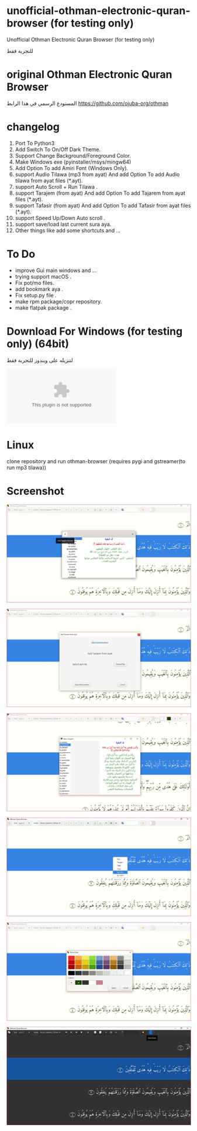 # unofficial-othman-electronic-quran-browser  (for testing only)
Unofficial Othman Electronic Quran Browser (for testing only)

للتجربة فقط


# original Othman Electronic Quran Browser
المستودع الرسمي في هذا الرابط
https://github.com/ojuba-org/othman


# changelog 
  1.  Port To Python3
  2.  Add Switch To On/Off Dark Theme.
  3.  Support Change Background/Foreground Color.
  4.  Make Windows exe (pyinstaller/msys/mingw64)
  5.  Add Option To add Amiri Font (Windows Only).
  6.  support Audio Tilawa (mp3 from ayat) And add Option To add Audio tilawa from ayat files (*.ayt).
  7.  support Auto Scroll + Run Tilawa  .
  8.  support Tarajem (from ayat) And add Option To add Tajarem  from ayat files (*.ayt). 
  9.  support Tafasir (from ayat) And add Option To add Tafasir  from ayat files (*.ayt).
  10. support Speed Up/Down Auto scroll .
  11. support save/load last current sura aya.
  12. Other things like add some shortcuts and ...
  
# To Do 
 * improve Gui main windows and ...
 * trying support macOS .
 * Fix pot/mo files.
 * add bookmark aya .
 * Fix setup.py file .
 * make rpm package/copr repository.
 * make flatpak package .
 
# Download For Windows (for testing only) (64bit)

لتنزيله على ويندوز للتجربة فقط

![Download](https://github.com/yucefsourani/unofficial-othman-electronic-quran-browser/releases/download/0.3.0beta/othman-setup.exe "Screenshot")


# Linux 

clone repository and run othman-browser (requires pygi and gstreamer(to run mp3 tilawa))

# Screenshot

![Alt text](https://raw.githubusercontent.com/yucefsourani/unofficial-othman-electronic-quran-browser/master/Capture1.JPG "Screenshot")

![Alt text](https://raw.githubusercontent.com/yucefsourani/unofficial-othman-electronic-quran-browser/master/Capture2.JPG "Screenshot")

![Alt text](https://raw.githubusercontent.com/yucefsourani/unofficial-othman-electronic-quran-browser/master/Capture3.JPG "Screenshot")

![Alt text](https://raw.githubusercontent.com/yucefsourani/unofficial-othman-electronic-quran-browser/master/Capture4.JPG "Screenshot")

![Alt text](https://raw.githubusercontent.com/yucefsourani/unofficial-othman-electronic-quran-browser/master/Capture6.JPG "Screenshot")

![Alt text](https://raw.githubusercontent.com/yucefsourani/unofficial-othman-electronic-quran-browser/master/Capture7.JPG "Screenshot")
